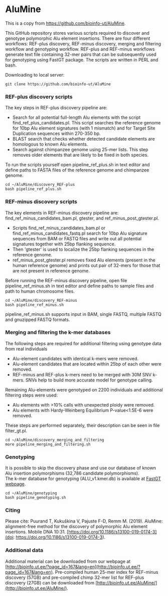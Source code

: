 # AluMine

This is a copy from  https://github.com/bioinfo-ut/AluMine. 

This GitHub repository stores various scripts required to discover and genotype polymorphic Alu element insertions. There are four different workflows: REF-plus discovery, REF-minus discovery, merging and filtering workflow and genotyping workflow. REF-plus and REF-minus workflows generate text file containing 32-mer pairs that can be subsequently used for genotyping using FastGT package. The scripts are written in PERL and bash.

Downloading to local server:  
```
git clone https://github.com/bioinfo-ut/AluMine  
```
### REF-plus discovery scripts  
The key steps in REF-plus discovery pipeline are:
* Search for all potential full-length Alu elements with the script find_ref_plus_candidates.pl. This script searches the reference genome for 10bp Alu element signatures (with 1 mismatch) and for Target Site Duplication sequences within 270-350 bp.
* BLAST search that checks whether detected candidate elements are homologous to known Alu elements.
* Search against chimpanzee genome using 25-mer lists. This step removes older elements that are likely to be fixed in both species.

To run the scripts yourself open pipeline_ref_plus.sh in text editor and define paths to FASTA files of the reference genome and chimpanzee genome.
```
cd ~/AluMine/discovery_REF-plus
bash pipeline_ref_plus.sh  
```  

### REF-minus discovery scripts
The key elements in REF-minus discovery pipeline are: find_ref_minus_candidates_bam.pl, gtester, and ref_minus_post_gtester.pl.  

* Scripts find_ref_minus_candidates_bam.pl or find_ref_minus_candidates_fastq.pl search for 10bp Alu signature sequences from BAM or FASTQ files and
write out all potential signatures together with 25bp flanking sequence.
* Then 'gtester' is used to localize the 25bp flanking sequences in the
reference genome.
* ref_minus_post_gtester.pl removes fixed Alu elements (present in the human reference genome) and prints out pair of 32-mers
for those that are not present in reference genome.

Before running the REF-minus discovery pipeline, open file pipeline_ref_minus.sh in text editor and define paths to sample files and path to human chromosome files.  
```
cd ~/AluMine/discovery_REF-minus
bash pipeline_ref_minus.sh
```
pipeline_ref_minus.sh supports input in BAM, single FASTQ, multiple FASTQ and gnuzipped FASTQ formats. 

### Merging and filtering the k-mer databases
The following steps are required for additional filtering using genotype data from real individuals
* Alu-element candidates with identical k-mers were removed.
* Alu-element candidates that are located within 25bp of each other were removed.
* REF-minus and REF-plus k-mers need to be merged with 30M SNV k-mers. SNVs help to build more accurate model for genotype calling.

Remaining Alu-elements were genotyped on 2200 individuals and additional filtering steps were used:
* Alu elements with >10% calls with unexpected ploidy were removed.
* Alu elements with Hardy-Weinberg Equilibrium P-value<1.5E-6 were removed.

These steps are performed separately, their description can be seen in file filter_gt.pl.
```
cd ~/AluMine/discovery_merging_and_filtering
more pipeline_merging_and_filtering.sh
```

### Genotyping
It is possible to skip the discovery phase and use our database of known Alu insertion polymorphisms (32,786 candidate polymorphisms).  
The k-mer database for genotyping (ALU_v1.kmer.db) is available at [FastGT webpage](http://bioinfo.ut.ee/FastGT/index.php?r=site/page&view=kmers).

```
cd ~/AluMine/genotyping
bash pipeline_genotyping.sh
```
### Citing
Please cite: Puurand T, Kukuškina V, Pajuste F-D, Remm M. (2019). AluMine: alignment-free method for the discovery of polymorphic Alu element insertions. Mobile DNA 10:31.
[https://doi.org/10.1186/s13100-019-0174-3](doi: https://doi.org/10.1186/s13100-019-0174-3).

### Additional data
Additional material can be downloaded from our webpage at [http://bioinfo.ut.ee/?page_id=167&lang=en](http://bioinfo.ut.ee/?page_id=167&lang=en). Pre-compiled human 25-mer index for REF-minus discovery (57GB) and pre-compiled chimp 32-mer list for REF-plus discovery (27GB) can be downloaded from [http://bioinfo.ut.ee/AluMine/](http://bioinfo.ut.ee/AluMine/).
